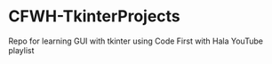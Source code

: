 # CFWH-TkinterProjects
Repo for learning GUI with tkinter using Code First with Hala YouTube playlist
